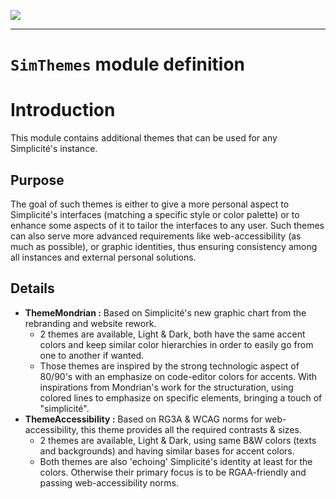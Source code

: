 <!--
 ___ _            _ _    _ _    __
/ __(_)_ __  _ __| (_)__(_) |_ /_/
\__ \ | '  \| '_ \ | / _| |  _/ -_)
|___/_|_|_|_| .__/_|_\__|_|\__\___|
            |_| 
-->
![](https://platform.simplicite.io/logos/standard/logo250.png)
* * *

`SimThemes` module definition
=============================

# Introduction

This module contains additional themes that can be used for any Simplicité's instance.

## Purpose

The goal of such themes is either to give a more personal aspect to Simplicité's interfaces (matching a specific style or color palette) or to enhance some aspects of it to tailor the interfaces to any user.
Such themes can also serve more advanced requirements like web-accessibility (as much as possible), or graphic identities, thus ensuring consistency among all instances and external personal solutions.

## Details
- __ThemeMondrian :__ Based on Simplicité's new graphic chart from the rebranding and website rework.
	- 2 themes are available, Light & Dark, both have the same accent colors and keep similar color hierarchies in order to easily go from one to another if wanted.
	- Those themes are inspired by the strong technologic aspect of 80/90's with an emphasize on code-editor colors for accents. With inspirations from Mondrian's work for the structuration, using colored lines to emphasize on specific elements, bringing a touch of "simplicité".
- __ThemeAccessibility :__ Based on RG3A & WCAG norms for web-accessibility, this theme provides all the required contrasts & sizes.
	- 2 themes are available, Light & Dark, using same B&W colors (texts and backgrounds) and having similar bases for accent colors.
	- Both themes are also 'echoing' Simplicité's identity at least for the colors. Otherwise their primary focus is to be RGAA-friendly and passing web-accessibility norms.


